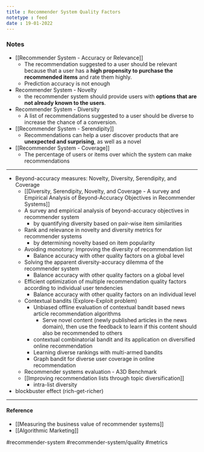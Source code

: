 ```yaml
---
title : Recommender System Quality Factors
notetype : feed
date : 19-01-2022
---
```



### Notes

- [[Recommender System - Accuracy or Relevance]]
	- The recommendation suggested to a user should be relevant because that a user has a **high propensity to purchase the recommended items** and rate them highly.
	- Prediction accuracy is not enough
- Recommender System - Novelty
	- the recommender system should provide users with **options that are not already known to the users**.
- Recommender System - Diversity
	- A list of recommendations suggested to a user should be diverse to increase the chance of a conversion.
- [[Recommender System - Serendipity]]
	- Recommendations can help a user discover products that are **unexpected and surprising**, as well as a novel
- [[Recommender System - Coverage]]
	- The percentage of users or items over which the system can make recommendations


---

- Beyond-accuracy measures: Novelty, Diversity, Serendipity, and Coverage
	- [[Diversity, Serendipity, Novelty, and Coverage - A survey and Empirical Analysis of Beyond-Accuracy Objectives in Recommender Systems]]
	- A survey and empirical analysis of beyond-accuracy objectives in recommender system
		- by quantifying diversity based on pair-wise item similarities
	- Rank and relevance in novelty and diversity metrics for recommender systems
		- by determining novelty based on item popularity
	- Avoiding monotony: Improving the diversity of recommendation list
		- Balance accuracy with other quality factors on a global level
	- Solving the apparent diversity-accuracy dilemma of the recommender system
		- Balance accuracy with other quality factors on a global level
	- Efficient optimization of multiple recommendation quality factors according to individual user tendencies
		- Balance accuracy with other quality factors on an individual level
	- Contextual bandits (Explore-Exploit problem)
		- Unbiased offline evaluation of contextual bandit based news article recommendation algorithms
			- Serve novel content (newly published articles in the news domain), then use the feedback to learn if this content should also be recommended to others
		- contextual combinatorial bandit and its application on diversified online recommendation
		- Learning diverse rankings with multi-armed bandits
		- Graph bandit for diverse user coverage in online recommendation
	- Recommender systems evaluation - A3D Benchmark
	- [[Improving recommendation lists through topic diversification]]
		- intra-list diversity
- blockbuster effect (rich-get-richer)


---

#### Reference

- [[Measuring the business value of recommender systems]]
- [[Algorithmic Marketing]]


#recommender-system #recommender-system/quality #metrics